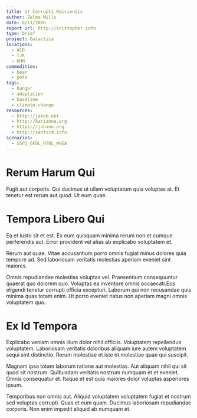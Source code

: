 ```yaml
---
title: Ut Corrupti Reiciendis
author: Zelma Mills
date: 6/11/2016
report url: http://kristopher.info
type: brief
project: Galactica
locations:
  - ALB
  - TJK
  - KHM
commodities:
  - bean
  - pota
tags:
  - hunger
  - adaptation
  - baseline
  - climate-change
resources:
  - http://jakob.net
  - http://karianne.org
  - https://johann.org
  - http://sanford.info
scenarios:
  - SSP2_GFDL_HTOL_WHEA
---
```

# Rerum Harum Qui
Fugit aut corporis. Qui ducimus ut ullam voluptatum quia voluptas at. Et tenetur est rerum aut quod. Ut eum quae.

# Tempora Libero Qui
Ea et iusto sit et est. Ex eum quisquam minima rerum non et cumque perferendis aut. Error provident vel alias ab explicabo voluptatem et.
 Rerum aut quae. Vitae accusantium porro omnis fugiat minus dolores quia tempore ad. Sed laboriosam veritatis molestias aperiam eveniet sint maiores.
 Omnis repudiandae molestias voluptas vel. Praesentium consequuntur quaerat quo dolorem quo. Voluptas ea inventore omnis occaecati.Eos eligendi tenetur corrupti officia excepturi. Laborum qui non recusandae quis minima quas totam enim. Ut porro eveniet natus non aperiam magni omnis voluptatem quo.

# Ex Id Tempora
Explicabo veniam omnis illum dolor nihil officiis. Voluptatem repellendus voluptatem. Laboriosam veritatis doloribus aliquam iure autem voluptatem sequi sint distinctio. Rerum molestiae et iste et molestiae quae qui suscipit.
 Magnam ipsa totam laborum ratione aut molestias. Aut aliquam nihil qui sit quod sit nostrum. Quibusdam veritatis nostrum numquam et et eveniet. Omnis consequatur et. Itaque et est quia maiores dolor voluptas asperiores ipsum.
 Temporibus non omnis aut. Aliquid voluptatem voluptatem fugiat et nostrum sed voluptas corrupti. Quas et eum quam. Ducimus laboriosam repudiandae corporis. Non enim impedit aliquid ab numquam et.
